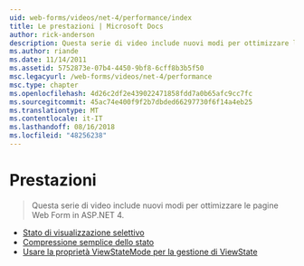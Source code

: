 ```yaml
---
uid: web-forms/videos/net-4/performance/index
title: Le prestazioni | Microsoft Docs
author: rick-anderson
description: Questa serie di video include nuovi modi per ottimizzare le pagine Web Form in ASP.NET 4.
ms.author: riande
ms.date: 11/14/2011
ms.assetid: 5752873e-07b4-4450-9bf8-6cff8b3b5f50
msc.legacyurl: /web-forms/videos/net-4/performance
msc.type: chapter
ms.openlocfilehash: 4d26c2df2e439022471858fdd7a0b65afc9cc7fc
ms.sourcegitcommit: 45ac74e400f9f2b7dbded66297730f6f14a4eb25
ms.translationtype: MT
ms.contentlocale: it-IT
ms.lasthandoff: 08/16/2018
ms.locfileid: "48256238"
---
```

<a name="performance"></a>Prestazioni
====================
> Questa serie di video include nuovi modi per ottimizzare le pagine Web Form in ASP.NET 4.


- [Stato di visualizzazione selettivo](aspnet-4-quick-hit-selective-view-state.md)
- [Compressione semplice dello stato](aspnet-4-quick-hit-easy-state-compression.md)
- [Usare la proprietà ViewStateMode per la gestione di ViewState](how-do-i-use-the-viewstatemode-property-for-managing-viewstate.md)
